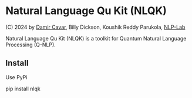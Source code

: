 # Natural Language Qu Kit (NLQK)

(C) 2024 by [Damir Cavar], Billy Dickson, Koushik Reddy Parukola, [NLP-Lab]

Natural Language Qu Kit (NLQK) is a toolkit for Quantum Natural Language Processing (Q-NLP).


## Install

Use PyPi

  pip install nlqk






[Damir Cavar]: http://damir.cavar.me/ "Damir Cavar"
[NLP-Lab]: https://nlp-lab.org/ "NLP Lab"
